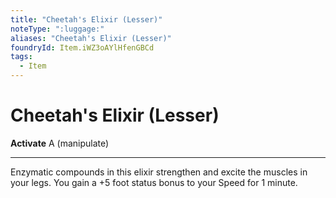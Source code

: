 ```yaml
---
title: "Cheetah's Elixir (Lesser)"
noteType: ":luggage:"
aliases: "Cheetah's Elixir (Lesser)"
foundryId: Item.iWZ3oAYlHfenGBCd
tags:
  - Item
---
```


# Cheetah's Elixir (Lesser)

**Activate** A (manipulate)

* * *

Enzymatic compounds in this elixir strengthen and excite the muscles in your legs. You gain a +5 foot status bonus to your Speed for 1 minute.


